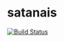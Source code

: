 # satanais
[![Build Status](https://travis-ci.com/appositum/satanais.svg?branch=master)](https://travis-ci.com/appositum/satanais)
